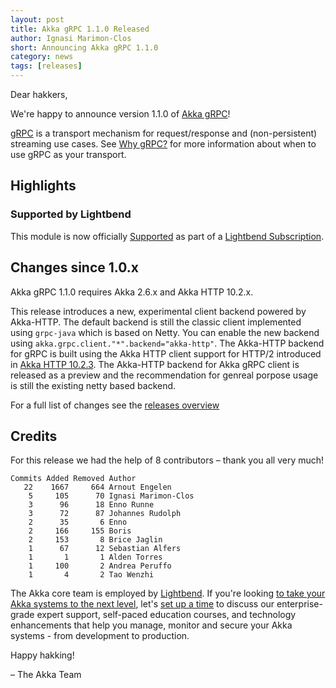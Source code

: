 ```yaml
---
layout: post
title: Akka gRPC 1.1.0 Released
author: Ignasi Marimon-Clos
short: Announcing Akka gRPC 1.1.0
category: news
tags: [releases]
---
```


Dear hakkers,

We're happy to announce version 1.1.0 of [Akka gRPC](https://doc.akka.io/docs/akka-grpc/)!

[gRPC](https://grpc.io/) is a transport mechanism for request/response and
(non-persistent) streaming use cases. See
[Why gRPC?](https://doc.akka.io/docs/akka-grpc/current/whygrpc.html) for more 
information about when to use gRPC as your transport.

## Highlights

### Supported by Lightbend

This module is now officially
[Supported](https://developer.lightbend.com/docs/introduction/getting-help/support-terminology.html)
as part of a [Lightbend Subscription](https://www.lightbend.com/lightbend-subscription).


## Changes since 1.0.x

Akka gRPC 1.1.0 requires Akka 2.6.x and Akka HTTP 10.2.x.

This release introduces a new, experimental client backend powered by Akka-HTTP. The default backend is still the classic client implemented using `grpc-java` which is based on Netty. You can enable the new backend using `akka.grpc.client."*".backend="akka-http"`. The Akka-HTTP backend for gRPC is built using the Akka HTTP client support for HTTP/2 introduced in [Akka HTTP 10.2.3](https://akka.io/blog/news/2021/01/18/akka-http-10.2.3-released). The Akka-HTTP backend for Akka gRPC client is released as a preview and the recommendation for genreal porpose usage is still the existing netty based backend.

For a full list of changes see the [releases overview](https://github.com/akka/akka-grpc/releases)

## Credits

For this release we had the help of 8 contributors – thank you all very much!

```
Commits Added Removed Author
   22    1667     664 Arnout Engelen
    5     105      70 Ignasi Marimon-Clos
    3      96      18 Enno Runne
    3      72      87 Johannes Rudolph
    2      35       6 Enno
    2     166     155 Boris
    2     153       8 Brice Jaglin
    1      67      12 Sebastian Alfers
    1       1       1 Alden Torres
    1     100       2 Andrea Peruffo
    1       4       2 Tao Wenzhi
```

The Akka core team is employed by [Lightbend](https://www.lightbend.com/). If you're looking [to take your Akka systems to the next level](https://www.lightbend.com/lightbend-subscription), let's [set up a time](https://lightbend.com/contact) to discuss our enterprise-grade expert support, self-paced education courses, and technology enhancements that help you manage, monitor and secure your Akka systems - from development to production.


Happy hakking!

– The Akka Team
